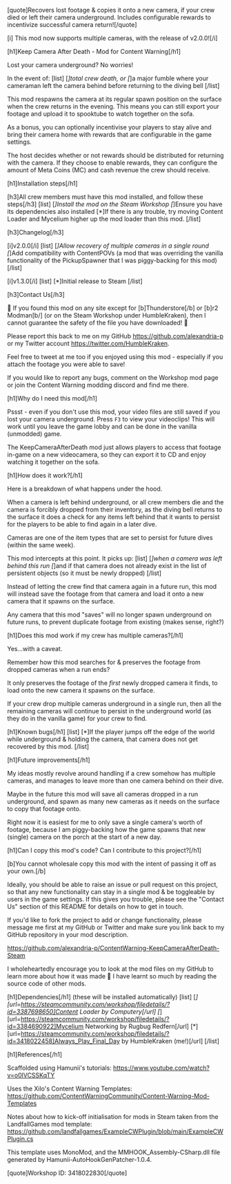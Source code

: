 ﻿[quote]Recovers lost footage & copies it onto a new camera, if your crew died or left their camera underground. Includes configurable rewards to incentivize successful camera return![/quote]

[i] This mod now supports multiple cameras, with the release of v2.0.0![/i]

[h1]Keep Camera After Death - Mod for Content Warning[/h1]

Lost your camera underground? No worries!

In the event of:
[list]
    [*]total crew death, or
    [*]a major fumble where your cameraman left the camera behind before returning to the diving bell
[/list]

This mod respawns the camera at its regular spawn position on the surface when the crew returns in the evening. This means you can still export your footage and upload it to spooktube to watch together on the sofa.

As a bonus, you can optionally incentivise your players to stay alive and bring their camera home with rewards that are configurable in the game settings.

The host decides whether or not rewards should be distributed for returning with the camera. If they choose to enable rewards, they can configure the amount of Meta Coins (MC) and cash revenue the crew should receive.

[h1]Installation steps[/h1]

[h3]All crew members must have this mod installed, and follow these steps[/h3] 
[list]
    [*]Install the mod on the Steam Workshop
    [*]Ensure you have its dependencies also installed
    [*]If there is any trouble, try moving Content Loader and Mycelium higher up the mod loader than this mod.
[/list]

[h3]Changelog[/h3]

[i]v2.0.0[/i]
[list]
    [*]Allow recovery of multiple cameras in a single round
    [*]Add compatibility with ContentPOVs (a mod that was overriding the vanilla functionality of the PickupSpawner that I was piggy-backing for this mod)
[/list]

[i]v1.3.0[/i]
[list]
    [*]Initial release to Steam
[/list]

[h3]Contact Us[/h3] 

🚨 If you found this mod on any site except for [b]Thunderstore[/b] or [b]r2 Modman[b/] (or on the Steam Workshop under HumbleKraken), then I cannot guarantee the safety of the file you have downloaded! 🚨

Please report this back to me on my GitHub https://github.com/alexandria-p or my Twitter account https://twitter.com/HumbleKraken.

Feel free to tweet at me too if you enjoyed using this mod - especially if you attach the footage you were able to save!

If you would like to report any bugs, comment on the Workshop mod page or join the Content Warning modding discord and find me there.

[h1]Why do I need this mod[/h1]

Pssst - even if you don't use this mod, your video files are still saved if you lost your camera underground. Press `F3` to view your videoclips! This will work until you leave the game lobby and can be done in the vanilla (unmodded) game.

The KeepCameraAfterDeath mod just allows players to access that footage in-game on a new videocamera, so they can export it to CD and enjoy watching it together on the sofa.

[h1]How does it work?[/h1]

Here is a breakdown of what happens under the hood.

When a camera is left behind underground, or all crew members die and the camera is forcibly dropped from their inventory, as the diving bell returns to the surface it does a check for any items left behind that it wants to persist for the players to be able to find again in a later dive.

Cameras are one of the item types that are set to persist for future dives (within the same week).

This mod intercepts at this point. It picks up:
[list]
    [*]when a camera was left behind this run
    [*]and if that camera does not already exist in the list of persistent objects (so it must be newly dropped)
[/list]

Instead of letting the crew find that camera again in a future run, this mod will instead save the footage from that camera and load it onto a new camera that it spawns on the surface.

Any camera that this mod "saves" will no longer spawn underground on future runs, to prevent duplicate footage from existing (makes sense, right?)

[h1]Does this mod work if my crew has multiple cameras?[/h1]

Yes...with a caveat.

Remember how this mod searches for & preserves the footage from dropped cameras when a run ends?

It only preserves the footage of the *first* newly dropped camera it finds, to load onto the new camera it spawns on the surface.

If your crew drop multiple cameras underground in a single run, then all the remaining cameras will continue to persist in the underground world (as they do in the vanilla game) for your crew to find.

[h1]Known bugs[/h1]
[list]
    [*]If the player jumps off the edge of the world while underground & holding the camera, that camera does not get recovered by this mod.
[/list]

[h1]Future improvements[/h1]

My ideas mostly revolve around handling if a crew somehow has multiple cameras, and manages to leave more than one camera behind on their dive. 

Maybe in the future this mod will save all cameras dropped in a run underground, and spawn as many new cameras as it needs on the surface to copy that footage onto. 

Right now it is easiest for me to only save a single camera's worth of footage, because I am piggy-backing how the game spawns that new (single) camera on the porch at the start of a new day.

[h1]Can I copy this mod's code? Can I contribute to this project?[/h1]

[b]You cannot wholesale copy this mod with the intent of passing it off as your own.[/b]

Ideally, you should be able to raise an issue or pull request on this project, so that any new functionality can stay in a single mod & be toggleable by users in the game settings. If this gives you trouble, please see the "Contact Us" section of this README for details on how to get in touch.

If you'd like to fork the project to add or change functionality, please message me first at my GitHub or Twitter and make sure you link back to my GitHub repository in your mod description.

https://github.com/alexandria-p/ContentWarning-KeepCameraAfterDeath-Steam

I wholeheartedly encourage you to look at the mod files on my GitHub to learn more about how it was made 💝 I have learnt so much by reading the source code of other mods.

[h1]Dependencies[/h1]
(these will be installed automatically)
[list]
    [*][url=https://steamcommunity.com/workshop/filedetails/?id=3387698650]Content Loader by Computery[/url]
    [*][url=https://steamcommunity.com/workshop/filedetails/?id=3384690922]Mycelium Networking by Rugbug Redfern[/url]
    [*][url=https://steamcommunity.com/workshop/filedetails/?id=3418022458]Always_Play_Final_Day by HumbleKraken (me!)[/url]
[/list]

[h1]References[/h1]

Scaffolded using Hamunii's tutorials: https://www.youtube.com/watch?v=o0lVCSSKqTY

Uses the Xilo's Content Warning Templates: https://github.com/ContentWarningCommunity/Content-Warning-Mod-Templates

Notes about how to kick-off initialisation for mods in Steam taken from the LandfallGames mod template: https://github.com/landfallgames/ExampleCWPlugin/blob/main/ExampleCWPlugin.cs

This template uses MonoMod, and the MMHOOK_Assembly-CSharp.dll file generated by Hamunii-AutoHookGenPatcher-1.0.4.

[quote]Workshop ID: 3418022830[/quote]